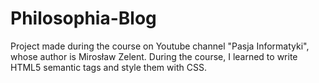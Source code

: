 # Philosophia-Blog
Project made during the course on Youtube channel "Pasja Informatyki", whose author is Mirosław Zelent. During the course, I learned to write HTML5 semantic tags and style them with CSS.

